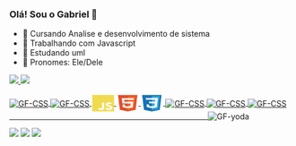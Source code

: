 ### Olá! Sou o Gabriel 👋

- 🔭 Cursando Analise e desenvolvimento de sistema
- 🌱 Trabalhando com Javascript
- 👯 Estudando uml
- 🤔 Pronomes: Ele/Dele

<div>
  <a href="https://github.com/Gabriel-Florenino">
  <img height="130em" src="https://github-readme-stats.vercel.app/api?username=Gabriel-Florenino&show_icons=true&theme=dark&include_all_commits=true&count_private=true"/>
  <img height="130em" src="https://github-readme-stats.vercel.app/api/top-langs/?username=Gabriel-Florenino&layout=compact&langs_count=16&theme=dark"/>
</div>
<div style="display: inline_block"><br>
  <img align="center" alt="GF-CSS" height="30" width="40" src="https://cdn.jsdelivr.net/gh/devicons/devicon/icons/jquery/jquery-plain-wordmark.svg">    
  <img align="center" alt="GF-CSS" height="30" width="40" src="https://cdn.jsdelivr.net/gh/devicons/devicon/icons/canva/canva-original.svg">   
  <img align="center" alt="GF-Js" height="30" width="40" src="https://raw.githubusercontent.com/devicons/devicon/master/icons/javascript/javascript-plain.svg">
  <img align="center" alt="GF-HTML" height="30" width="40" src="https://raw.githubusercontent.com/devicons/devicon/master/icons/html5/html5-original.svg">
  <img align="center" alt="GF-CSS" height="30" width="40" src="https://raw.githubusercontent.com/devicons/devicon/master/icons/css3/css3-original.svg">
  <img align="center" alt="GF-CSS" height="30" width="40" src="https://cdn.jsdelivr.net/gh/devicons/devicon/icons/git/git-original.svg">
  <img align="center" alt="GF-CSS" height="30" width="40" src="https://cdn.jsdelivr.net/gh/devicons/devicon/icons/mysql/mysql-original.svg">
  <img align="center" alt="GF-CSS" height="30" width="40" src="https://cdn.jsdelivr.net/gh/devicons/devicon/icons/vscode/vscode-original.svg">       
  <img align="right" alt="GF-yoda" height="150" width="150"        src="https://media.discordapp.net/attachments/1008571229495623740/1078316761130217582/gabrielzinhooooooooo_boy_at_the_computer_cartoon_concentrated_247e4669-e839-4fcd-87c6-b8c1dc9b537e.png?width=431&height=431">
</div>

 --------------------------------------------------------------------------------------------------------
  
  <div> 
 
  <a href="https://www.instagram.com/gabriel_florentino_dev/" target="_blank"><img src="https://img.shields.io/badge/-Instagram-%23E4405F?style=for-the-badge&logo=instagram&logoColor=white" target="_blank"></a>
  <a href = "mailto:gabriel.g.c.florentino@gmail.com"><img src="https://img.shields.io/badge/-Gmail-%23333?style=for-the-badge&logo=gmail&logoColor=white" target="_blank"></a>
  <a href="https://www.linkedin.com/in/gabriel-florentino/" target="_blank"><img src="https://img.shields.io/badge/-LinkedIn-%230077B5?style=for-the-badge&logo=linkedin&logoColor=white" target="_blank"></a> 

</div>

